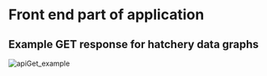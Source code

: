# Front end part of application

## Example GET response for hatchery data graphs
![apiGet_example](https://user-images.githubusercontent.com/61678116/228701270-e635afcb-1d02-44cc-bb4a-7336d9948773.JPG)
